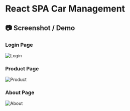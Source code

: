 # React SPA Car Management

## 📷 Screenshot / Demo

### Login Page

![Login](https://github.com/user-attachments/assets/1573c8f6-cef3-40bf-a61c-4c4acf4c4641)

### Product Page

![Product](https://github.com/user-attachments/assets/d036d685-3073-4352-85e7-3600117e7e3f)

### About Page

![About](https://github.com/user-attachments/assets/576720dc-345a-4008-9603-ec64c9226c89)
